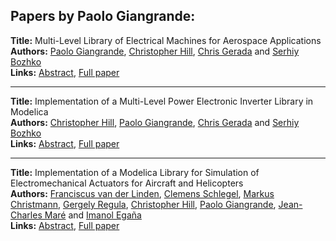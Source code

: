 <h2>Papers by Paolo Giangrande:</h2>
<p>
<b>Title:</b> Multi-Level Library of Electrical Machines for Aerospace Applications<br />
<b>Authors:</b> <a href="../authors/author_113.html">Paolo Giangrande</a>, <a href="../authors/author_133.html">Christopher Hill</a>, <a href="../authors/author_110.html">Chris Gerada</a> and <a href="../authors/author_49.html">Serhiy Bozhko</a><br />
<b>Links:</b> <a href="../abstracts/abstract_78.pdf">Abstract</a>, <a href="../submissions/ECP14096737_GiangrandeHillGeradaBozhko.pdf">Full paper</a>
</p>
<hr />
<p>
<b>Title:</b> Implementation of a Multi-Level Power Electronic Inverter Library in Modelica<br />
<b>Authors:</b> <a href="../authors/author_133.html">Christopher Hill</a>, <a href="../authors/author_113.html">Paolo Giangrande</a>, <a href="../authors/author_110.html">Chris Gerada</a> and <a href="../authors/author_49.html">Serhiy Bozhko</a><br />
<b>Links:</b> <a href="../abstracts/abstract_56.pdf">Abstract</a>, <a href="../submissions/ECP14096523_HillGiangrandeGeradaBozhko.pdf">Full paper</a>
</p>
<hr />
<p>
<b>Title:</b> Implementation of a Modelica Library for Simulation of Electromechanical Actuators for Aircraft and Helicopters<br />
<b>Authors:</b> <a href="../authors/author_318.html">Franciscus van der Linden</a>, <a href="../authors/author_273.html">Clemens Schlegel</a>, <a href="../authors/author_59.html">Markus Christmann</a>, <a href="../authors/author_253.html">Gergely Regula</a>, <a href="../authors/author_133.html">Christopher Hill</a>, <a href="../authors/author_113.html">Paolo Giangrande</a>, <a href="../authors/author_201.html">Jean-Charles Maré</a> and <a href="../authors/author_83.html">Imanol Egaña</a><br />
<b>Links:</b> <a href="../abstracts/abstract_80.pdf">Abstract</a>, <a href="../submissions/ECP14096757_VanderlindenSchlegelChristmannRegulaHillGiangrandeMareEgana.pdf">Full paper</a>
</p>